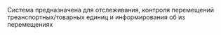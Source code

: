 Система предназначена для отслеживания, контроля перемещений треанспортных/товарных единиц и информирования об из перемещениях